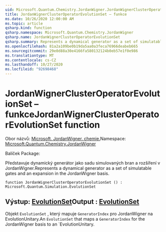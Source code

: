 ```yaml
---
uid: Microsoft.Quantum.Chemistry.JordanWigner.JordanWignerClusterOperatorEvolutionSet
title: JordanWignerClusterOperatorEvolutionSet – funkce
ms.date: 10/26/2020 12:00:00 AM
ms.topic: article
qsharp.kind: function
qsharp.namespace: Microsoft.Quantum.Chemistry.JordanWigner
qsharp.name: JordanWignerClusterOperatorEvolutionSet
qsharp.summary: Represents a dynamical generator as a set of simulatable gates and an expansion in the JordanWigner basis.
ms.openlocfilehash: 81a2a109be0b19da5aa0a3feca76966deabeb665
ms.sourcegitcommit: 29e0d88a30e4166fa580132124b0eb57e1f0e986
ms.translationtype: MT
ms.contentlocale: cs-CZ
ms.lasthandoff: 10/27/2020
ms.locfileid: "92698468"
---
```

# <a name="jordanwignerclusteroperatorevolutionset-function"></a><span data-ttu-id="8a25d-102">JordanWignerClusterOperatorEvolutionSet – funkce</span><span class="sxs-lookup"><span data-stu-id="8a25d-102">JordanWignerClusterOperatorEvolutionSet function</span></span>

<span data-ttu-id="8a25d-103">Obor názvů: [Microsoft. JordanWigner. chemie.](xref:Microsoft.Quantum.Chemistry.JordanWigner)</span><span class="sxs-lookup"><span data-stu-id="8a25d-103">Namespace: [Microsoft.Quantum.Chemistry.JordanWigner](xref:Microsoft.Quantum.Chemistry.JordanWigner)</span></span>

<span data-ttu-id="8a25d-104">Balíček [](https://nuget.org/packages/)</span><span class="sxs-lookup"><span data-stu-id="8a25d-104">Package: [](https://nuget.org/packages/)</span></span>


<span data-ttu-id="8a25d-105">Představuje dynamický generátor jako sadu simulovaných bran a rozšíření v JordanWigner.</span><span class="sxs-lookup"><span data-stu-id="8a25d-105">Represents a dynamical generator as a set of simulatable gates and an expansion in the JordanWigner basis.</span></span>

```qsharp
function JordanWignerClusterOperatorEvolutionSet () : Microsoft.Quantum.Simulation.EvolutionSet
```


## <a name="output--evolutionset"></a><span data-ttu-id="8a25d-106">Výstup: [EvolutionSet](xref:Microsoft.Quantum.Simulation.EvolutionSet)</span><span class="sxs-lookup"><span data-stu-id="8a25d-106">Output : [EvolutionSet](xref:Microsoft.Quantum.Simulation.EvolutionSet)</span></span>

<span data-ttu-id="8a25d-107">Objekt `EvolutionSet` , který mapuje `GeneratorIndex` pro JordanWigner na EvolutionUnitary.</span><span class="sxs-lookup"><span data-stu-id="8a25d-107">An `EvolutionSet` that maps a `GeneratorIndex` for the JordanWigner basis to an \`EvolutionUnitary.</span></span>
